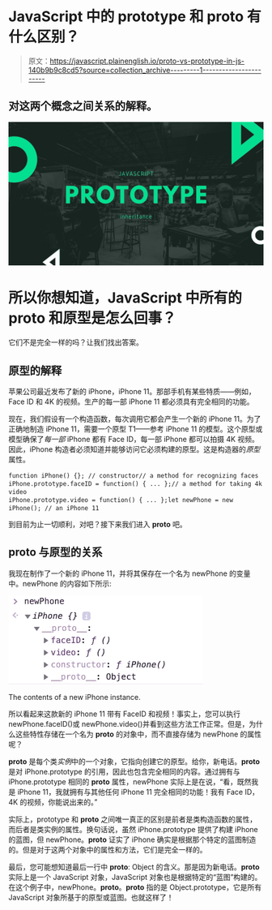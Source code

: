 # JavaScript 中的 prototype 和 __proto__ 有什么区别？

> 原文：<https://javascript.plainenglish.io/proto-vs-prototype-in-js-140b9b9c8cd5?source=collection_archive---------1----------------------->

## 对这两个概念之间关系的解释。

![](img/721c31f0a34a6ee9cc026885ef3ba64a.png)

# 所以你想知道，JavaScript 中所有的 __proto__ 和原型是怎么回事？

它们不是完全一样的吗？让我们找出答案。

## 原型的解释

苹果公司最近发布了新的 iPhone，iPhone 11。那部手机有某些特质——例如，Face ID 和 4K 的视频。生产的每一部 iPhone 11 都必须具有完全相同的功能。

现在，我们假设有一个构造函数，每次调用它都会产生一个新的 iPhone 11。为了正确地制造 iPhone 11，需要一个原型 T1——参考 iPhone 11 的模型。这个原型或模型确保了*每一部* iPhone 都有 Face ID，每一部 iPhone 都可以拍摄 4K 视频。因此，iPhone 构造者必须知道并能够访问它必须构建的原型。这是构造器的*原型*属性。

```
function iPhone() {}; // constructor// a method for recognizing faces
iPhone.prototype.faceID = function() { ... };// a method for taking 4k video
iPhone.prototype.video = function() { ... };let newPhone = new iPhone(); // an iPhone 11
```

到目前为止一切顺利，对吧？接下来我们进入 __proto__ 吧。

## __proto__ 与原型的关系

我现在制作了一个新的 iPhone 11，并将其保存在一个名为 newPhone 的变量中。newPhone 的内容如下所示:

![](img/f6f310b0a5fab2b8a1b48871cd88fef9.png)

The contents of a new iPhone instance.

所以看起来这款新的 iPhone 11 带有 FaceID 和视频！事实上，您可以执行 newPhone.faceID()或 newPhone.video()并看到这些方法工作正常。但是，为什么这些特性存储在一个名为 __proto__ 的对象中，而不直接存储为 newPhone 的属性呢？

__proto__ 是每个类*实例*中的一个对象，它指向创建它的原型。给你，新电话。__proto__ 是对 iPhone.prototype 的引用，因此也包含完全相同的内容。通过拥有与 iPhone.prototype 相同的 __proto__ 属性，newPhone 实际上是在说，“看，既然我是 iPhone 11，我就拥有与其他任何 iPhone 11 完全相同的功能！我有 Face ID，4K 的视频，你能说出来的。”

实际上，prototype 和 __proto__ 之间唯一真正的区别是前者是类构造函数的属性，而后者是类实例的属性。换句话说，虽然 iPhone.prototype 提供了构建 iPhone 的蓝图，但 newPhone。__proto__ 证实了 iPhone 确实是根据那个特定的蓝图制造的。但是对于这两个对象中的属性和方法，它们是完全一样的。

最后，您可能想知道最后一行中 __proto__: Object 的含义。那是因为新电话。__proto__ 实际上是一个 JavaScript 对象，JavaScript 对象也是根据特定的“蓝图”构建的。在这个例子中，newPhone。__proto__。__proto__ 指的是 Object.prototype，它是所有 JavaScript 对象所基于的原型或蓝图。也就这样了！